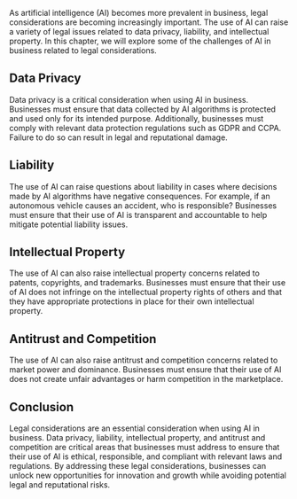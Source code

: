 
As artificial intelligence (AI) becomes more prevalent in business, legal considerations are becoming increasingly important. The use of AI can raise a variety of legal issues related to data privacy, liability, and intellectual property. In this chapter, we will explore some of the challenges of AI in business related to legal considerations.

Data Privacy
------------

Data privacy is a critical consideration when using AI in business. Businesses must ensure that data collected by AI algorithms is protected and used only for its intended purpose. Additionally, businesses must comply with relevant data protection regulations such as GDPR and CCPA. Failure to do so can result in legal and reputational damage.

Liability
---------

The use of AI can raise questions about liability in cases where decisions made by AI algorithms have negative consequences. For example, if an autonomous vehicle causes an accident, who is responsible? Businesses must ensure that their use of AI is transparent and accountable to help mitigate potential liability issues.

Intellectual Property
---------------------

The use of AI can also raise intellectual property concerns related to patents, copyrights, and trademarks. Businesses must ensure that their use of AI does not infringe on the intellectual property rights of others and that they have appropriate protections in place for their own intellectual property.

Antitrust and Competition
-------------------------

The use of AI can also raise antitrust and competition concerns related to market power and dominance. Businesses must ensure that their use of AI does not create unfair advantages or harm competition in the marketplace.

Conclusion
----------

Legal considerations are an essential consideration when using AI in business. Data privacy, liability, intellectual property, and antitrust and competition are critical areas that businesses must address to ensure that their use of AI is ethical, responsible, and compliant with relevant laws and regulations. By addressing these legal considerations, businesses can unlock new opportunities for innovation and growth while avoiding potential legal and reputational risks.
